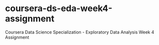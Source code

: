 # coursera-ds-eda-week4-assignment
Coursera Data Science Specialization - Exploratory Data Analysis Week 4 Assignment
